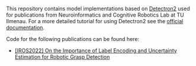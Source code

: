 This repository contains model implementations based on [Detectron2](https://github.com/facebookresearch/detectron2) used for publications from Neuroinformatics and Cognitive Robotics Lab at TU Ilmenau.
For a more detailed tutorial for using Detectron2 see the [official documentation](https://detectron2.readthedocs.io/en/latest/tutorials/getting_started.html).

Code for the following publications can be found here:
* [[IROS2022] On the Importance of Label Encoding and Uncertainty Estimation for Robotic Grasp Detection](projects/GraspEncodingsAndUncertainties/README.md)
